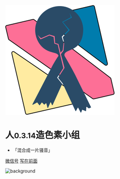 <div class="animate__animated animate__backInDown"><img src="pic/TricolorLogo-nobg.svg" alt="logo"></div>


# 人<small>0.3.14</small>造色素小组

* 「混合成一片骚音」

[微信号](https://mp.weixin.qq.com/s/SviNQjNAt1sC5x6bttlnYg)
[写在前面](README)

![background]()
